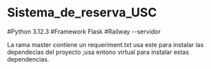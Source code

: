 # Sistema_de_reserva_USC
#Python 3.12.3
#Framework Flask
#Railway --servidor 

La rama  master contiene un requeriment.txt  usa este para instalar las dependecias del proyecto ;usa entono virtual para instalar estas dependencias.


